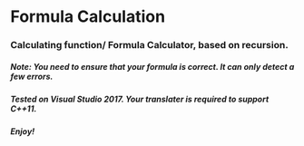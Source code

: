 # Formula Calculation
### Calculating function/ Formula Calculator, based on recursion.
##### Note: You need to ensure that your formula is correct. It can only detect a few errors.
##### Tested on Visual Studio 2017. Your translater is required to support C++11.
##### Enjoy!

